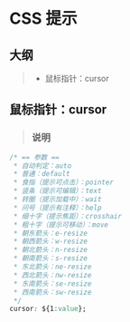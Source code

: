 # CSS 提示

## 大纲
> * 鼠标指针：cursor

## 鼠标指针：cursor
> ### 说明
```css
/* == 参数 ==
 * 自动判定：auto
 * 普通：default
 * 食指（提示可点击）：pointer
 * 竖条（提示可编辑）：text
 * 转圈（提示加载中）：wait
 * 问号（提示有注释）：help
 * 细十字（提示焦距）：crosshair
 * 粗十字（提示可移动）：move
 * 朝东箭头：e-resize
 * 朝西箭头：w-resize
 * 朝北箭头：n-resize
 * 朝南箭头：s-resize
 * 东北箭头：ne-resize
 * 西北箭头：nw-resize
 * 东南箭头：se-resize
 * 西南箭头：sw-resize
 */
cursor: ${1:value};
```
